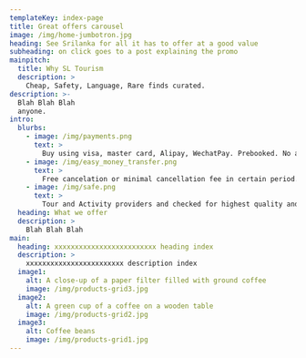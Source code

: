 ```yaml
---
templateKey: index-page
title: Great offers carousel
image: /img/home-jumbotron.jpg
heading: See Srilanka for all it has to offer at a good value
subheading: on click goes to a post explaining the promo
mainpitch:
  title: Why SL Tourism
  description: >
    Cheap, Safety, Language, Rare finds curated.
description: >-
  Blah Blah Blah
  anyone.
intro:
  blurbs:
    - image: /img/payments.png
      text: >
        Buy using visa, master card, Alipay, WechatPay. Prebooked. No additional charges on site. 
    - image: /img/easy_money_transfer.png
      text: >
        Free cancelation or minimal cancellation fee in certain period.
    - image: /img/safe.png
      text: >
        Tour and Activity providers and checked for highest quality and picked the best value, etc.
  heading: What we offer
  description: >
    Blah Blah Blah
main:
  heading: xxxxxxxxxxxxxxxxxxxxxxxxx heading index
  description: >
    xxxxxxxxxxxxxxxxxxxxxxxx description index
  image1:
    alt: A close-up of a paper filter filled with ground coffee
    image: /img/products-grid3.jpg
  image2:
    alt: A green cup of a coffee on a wooden table
    image: /img/products-grid2.jpg
  image3:
    alt: Coffee beans
    image: /img/products-grid1.jpg
---
```


